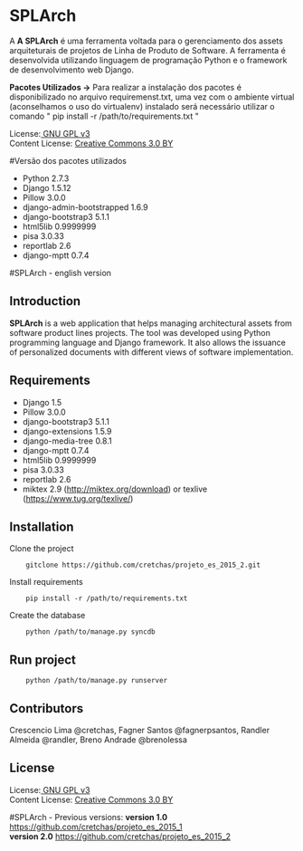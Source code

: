 # SPLArch
A **A SPLArch** é uma ferramenta voltada para o gerenciamento dos assets arquiteturais de projetos de Linha de Produto de Software. A ferramenta é desenvolvida utilizando linguagem de programação Python e o framework de desenvolvimento web Django.

**Pacotes Utilizados →** Para realizar a instalação dos pacotes é disponibilizado no arquivo requiremenst.txt, uma vez com o ambiente virtual (aconselhamos o uso do virtualenv) instalado será necessário utilizar o comando " pip install -r /path/to/requirements.txt "

License:<a href="http://www.gnu.org/licenses/gpl.html" target="blank"> GNU GPL v3</a><br>
Content License: <a href="https://creativecommons.org/licenses/by/3.0/" target = "blank">Creative Commons 3.0 BY</a>

#Versão dos pacotes utilizados<br>
* Python 2.7.3<br>
* Django 1.5.12<br>
* Pillow 3.0.0<br>
* django-admin-bootstrapped 1.6.9<br>
* django-bootstrap3 5.1.1<br>
* html5lib 0.9999999<br>
* pisa 3.0.33<br>
* reportlab 2.6<br>
* django-mptt 0.7.4<br>


#SPLArch - english version

Introduction
------------
**SPLArch** is a web application that helps managing architectural assets from software product lines projects. The tool was developed using Python programming language and Django framework. It also allows the issuance of personalized documents with different views of software implementation.


Requirements
---------------------------

  * Django	1.5
  * Pillow	3.0.0
  * django-bootstrap3	5.1.1
  * django-extensions	1.5.9
  * django-media-tree	0.8.1
  * django-mptt	0.7.4
  * html5lib	0.9999999
  * pisa	3.0.33
  * reportlab	2.6
  * miktex 2.9 (http://miktex.org/download) or texlive (https://www.tug.org/texlive/)

Installation 
---------------------------

Clone the project

        gitclone https://github.com/cretchas/projeto_es_2015_2.git

Install requirements

        pip install -r /path/to/requirements.txt

Create the database

        python /path/to/manage.py syncdb


Run project
---------------------------

        python /path/to/manage.py runserver


Contributors
---------------------------
Crescencio Lima @cretchas, Fagner Santos @fagnerpsantos, Randler Almeida @randler, Breno Andrade @brenolessa

License
---------------------------
License:<a href="http://www.gnu.org/licenses/gpl.html" target="blank"> GNU GPL v3</a><br>
Content License: <a href="https://creativecommons.org/licenses/by/3.0/" target = "blank">Creative Commons 3.0 BY</a>


#SPLArch - Previous versions:
**version 1.0** https://github.com/cretchas/projeto_es_2015_1<br>
**version 2.0** https://github.com/cretchas/projeto_es_2015_2
